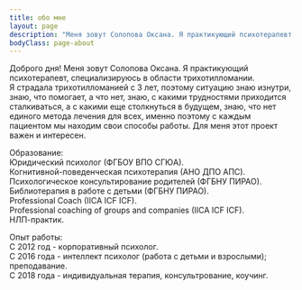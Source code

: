 ```yaml
---
title: обо мне
layout: page
description: "Меня зовут Солопова Оксана. Я практикующий психотерапевт, специализируюсь в области трихотилломании"
bodyClass: page-about
---
```


Доброго дня! Меня зовут Солопова Оксана. Я практикующий психотерапевт, специализируюсь в области трихотилломании.     
Я страдала трихотилломанией с 3 лет, поэтому ситуацию знаю изнутри, знаю, что помогает, а что нет, знаю, с какими трудностями приходится сталкиваться, а с какими еще столкнуться в будущем, знаю, что нет единого метода лечения для всех, именно поэтому с каждым пациентом мы находим свои способы работы.
Для меня этот проект важен и интересен.    
 
Образование:   
Юридический психолог (ФГБОУ ВПО СГЮА).  
Когнитивной-поведенческая психотерапия (АНО ДПО АПС).  
Психологическое консультирование родителей (ФГБНУ ПИРАО).  
Библиотерапия в работе с детьми (ФГБНУ ПИРАО).  
Professional Coach (IICA ICF ICF).  
Professional coaching of groups and companies (IICA ICF ICF).  
НЛП-практик. 

Опыт работы:   
С 2012 год - корпоративный психолог.  
С 2016 года - интеллект психолог (работа с детьми и взрослыми); преподавание.  
С 2018 года - индивидуальная терапия, консультрование, коучинг.   

